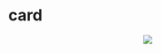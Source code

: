 # card
<p align="center">
<img src="https://user-images.githubusercontent.com/67567509/176129126-ace93d43-cb54-45c1-94c3-65c8cd934a09.png"/>
</p>
